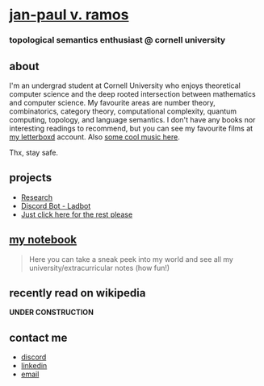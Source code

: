# [jan-paul v. ramos](https://github.com/jpVinnie)
### topological semantics enthusiast @ cornell university

## about
I'm an undergrad student at Cornell University who enjoys theoretical computer science and the deep rooted intersection between mathematics and computer science. My favourite areas are number theory, combinatorics, category theory, computational complexity, quantum computing, topology, and language semantics. I don't have any books nor interesting readings to recommend, but you can see my favourite films at [my letterboxd](https://letterboxd.com/Vinnely/) account. Also [some cool music here](https://bandcamp.com/jpvinnely).

Thx, stay safe.

## projects
- [Research](research.jpramos.me)
- [Discord Bot - Ladbot](https://github.com/Camto/Lad)
- [Just click here for the rest please](https://github.com/jpVinnie?tab=repositories)

## [my notebook](notes.jpramos.me)
> Here you can take a sneak peek into my world and see all my university/extracurricular notes (how fun!)

## recently read on wikipedia 
**UNDER CONSTRUCTION**

## contact me
- [discord](https://discord.com/users/294518633541926912)
- [linkedin](https://www.linkedin.com/in/jan-paul-v-ramos-6268bb208/)
- [email](mailto:janpaul.ramos@protonmail.com)
